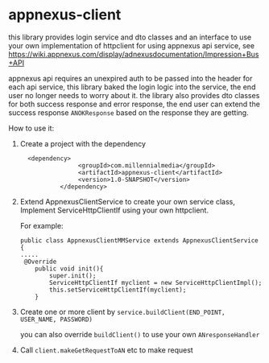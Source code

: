 appnexus-client
===============
this library provides login service and dto classes and an interface to use your own implementation of httpclient for using appnexus api service,
see https://wiki.appnexus.com/display/adnexusdocumentation/Impression+Bus+API

appnexus api requires an unexpired auth to be passed into the header for each api service, this library baked the login logic into the service, the end user no longer needs to worry about it.
the library also provides dto classes for both success response and error response, the end user can extend the success response ```ANOKResponse```  based on the response they are getting.

How to use it:
1.  Create a project with the dependency
    ```
      <dependency>
                    <groupId>com.millennialmedia</groupId>
                    <artifactId>appnexus-client</artifactId>
                    <version>1.0-SNAPSHOT</version>
               </dependency>
    ```
2.  Extend AppnexusClientService to create your own service class,
    Implement ServiceHttpClientIf using your own httpclient.

    For example:
    ```
    public class AppnexusClientMMService extends AppnexusClientService {
    .....
     @Override
        public void init(){
            super.init();
            ServiceHttpClientIf myclient = new ServiceHttpClientImpl();
            this.setServiceHttpClientIf(myclient);
        }
    ```

3.  Create one or more client by ```service.buildClient(END_POINT, USER_NAME, PASSWORD)```

    you can also override ```buildClient()``` to use your own ```ANresponseHandler```

4.  Call ```client.makeGetRequestToAN``` etc to make request



 
